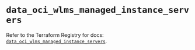 # `data_oci_wlms_managed_instance_servers`

Refer to the Terraform Registry for docs: [`data_oci_wlms_managed_instance_servers`](https://registry.terraform.io/providers/hashicorp/oci/7.19.0/docs/data-sources/wlms_managed_instance_servers).
